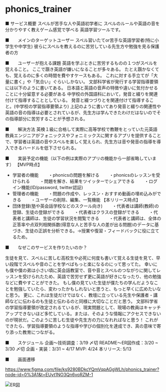 # phonics_trainer
■ サービス概要
スペルが苦手な人や英語初学者に
スペルのルールや英語の音を分かりやすく教えゲーム感覚で学べる
英語学習ツールです。

■　　メインのターゲットユーザー
スペル習いたてor苦手な英語学習者(特に小学生や中学生)
彼らにスペルを教えるのに苦労している先生方や勉強を見る保護者の方


■　　ユーザーが抱える課題
英語を学ぶときに苦労するものの１つがスペルを覚えること。
ここで躓き英語が嫌いになることが多々ある。
たとえ躓かなくても、覚えるのに多くの時間を費やすケースもある。
これに対する手立てが「大量に書く」や「気合い」ぐらいしかない。
文部科学省が発行する学習指導要領には以下のように書いてある。
日本語と英語の音声の特徴や違いに気付かせることに十分留意する必要がある
中学校の外国語科において，発音と綴りを関連付けて指導することとしている。
発音と綴つづりとを関連付けて指導すること。(中学校の学習指導要領より)
上記のように書いてあり発音と綴りの関連性や英語の音の指導は必要とされているが、先生方は学んできたわけだはないのでその指導部分に苦労することが予想される。


■　　解決方法
英検１級に合格して実際に高等学校で教鞭をとっていた元英語教員エンジニアがフォニックスやフォニミックスに関するアプリを提供することで、学習者は英語の音やスペルを楽しく覚えられ、先生方は音や発音の指導を導入できるハードルを低下させられる。

■　　実装予定の機能（以下の例は実際のアプリの機能から一部省略しています）
【MVP時点】
  - 学習者の機能
　　・phonicsの問題を解ける
　　・phonicsのレッスンを受けられる
　　・問題を解き、結果をツイッターでシェアできる
　　・ログイン機能(ID/password, twitter認証)
  - 管理者の機能
　　・問題の作成や、レッスン・おすすめ動画の埋め込みができる
　　・ユーザーの削除、編集、一覧機能
【本リリース時点】
  - 団体登録(塾や英会話学校などのスクール向き)
　　・代表者は講師(教師)の登録、生徒の登録ができる
　　・代表者はクラスの登録ができる
　　・代表者と講師は、生徒の学習状況を閲覧できる
　　・代表者と講師は、全体の正答率や点双列相関係数(得意な人と苦手な人の差が出る問題)のデータに基づき、生徒の正誤を分析できる。→授業や復習・フィードバックに役に立てるため。
 
	 
■　　なぜこのサービスを作りたいのか？

生徒を見て、スペルに苦しむ高校生や必死に何度も書いて覚える生徒を見て、早い段階でスペルや音のことを学べばもっと楽になるのにって思ってた。
幸いにも僕や僕の弟は小さい頃に英会話教室で、音や音とスペルのつながりに関してレッスンを受けられたため、英語で苦労せず更に英語が好きになったり、他の勉強などに費やすことができた。
もし僕の見ていた生徒が僕たちの学んだようなことを勉強していたら、変わったかもしれないと思うと、もっと早くに広めたいなと思う。
更に、これは生徒だけではなく、教壇に立っている先生や保護者・講師などに伝わるのも生徒と伝わるのと同様に大切なことだと思う。
文部科学省の学習指導要領が改定されるているが、現実問題として、現場の教員はキャッチアップできないほど多忙している。または、そのような情報にアクセスできないのが現状だ。このように苦しむ生徒や先生方の力になれればなと思う！
これができたら、学習指導要領のような指導や学びの個別化を達成でき、真の意味で寄り添った教育につながる。

■　　スケジュール
企画〜技術調査：3/19 〆切
README〜ER図作成：3/20 ~ 3/30 〆切
企画・実装：3/31 ~ 4/17
MVP: 4/24
本リリース: 5/13


■　　画面遷移

https://www.figma.com/file/ks9280BDkcYQmVqpAGgWLh/phonics_trainer?node-id=0%3A1&t=EUyt1NO3Qn6voRZM-1

![ER図](https://i.gyazo.com/1fabf9cd8e73267c00c004987af6d9f3.png)
